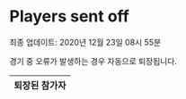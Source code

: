 # Players sent off
최종 업데이트: 2020년 12월 23일 08시 55분


경기 중 오류가 발생하는 경우 자동으로 퇴장됩니다.


| 퇴장된 참가자 |
|:---:|